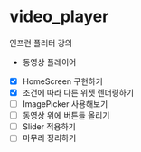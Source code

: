 # video_player

인프런 플러터 강의
 - 동영상 플레이어
 
 - [x] HomeScreen 구현하기
 - [x] 조건에 따라 다른 위젯 렌더링하기
 - [ ] ImagePicker 사용해보기
 - [ ] 동영상 위에 버튼들 올리기
 - [ ] Slider 적용하기
 - [ ] 마무리 정리하기